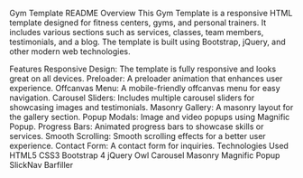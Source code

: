 Gym Template README
Overview
This Gym Template is a responsive HTML template designed for fitness centers, gyms, and personal trainers. It includes various sections such as services, classes, team members, testimonials, and a blog. The template is built using Bootstrap, jQuery, and other modern web technologies.

Features
Responsive Design: The template is fully responsive and looks great on all devices.
Preloader: A preloader animation that enhances user experience.
Offcanvas Menu: A mobile-friendly offcanvas menu for easy navigation.
Carousel Sliders: Includes multiple carousel sliders for showcasing images and testimonials.
Masonry Gallery: A masonry layout for the gallery section.
Popup Modals: Image and video popups using Magnific Popup.
Progress Bars: Animated progress bars to showcase skills or services.
Smooth Scrolling: Smooth scrolling effects for a better user experience.
Contact Form: A contact form for inquiries.
Technologies Used
HTML5
CSS3
Bootstrap 4
jQuery
Owl Carousel
Masonry
Magnific Popup
SlickNav
Barfiller
